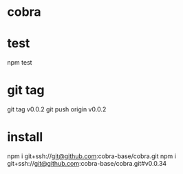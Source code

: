 # cobra

# test
npm test

# git tag
git tag v0.0.2
git push origin v0.0.2

# install
npm i git+ssh://git@github.com:cobra-base/cobra.git
npm i git+ssh://git@github.com:cobra-base/cobra.git#v0.0.34